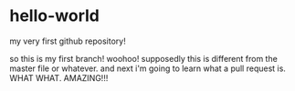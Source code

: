 # hello-world
my very first github repository!

so this is my first branch!  woohoo!
supposedly this is different from the master file or whatever.
and next i'm going to learn what a pull request is. WHAT WHAT.
AMAZING!!!
